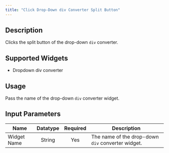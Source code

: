 ```yaml
---
title: "Click Drop-Down div Converter Split Button"
---
```

## Description
Clicks the split button of the drop-down `div` converter.

## Supported Widgets
 + Dropdown div converter

## Usage
Pass the name of the drop-down `div` converter widget.

## Input Parameters

Name | Datatype | Required | Description
---- |:--------:| :-------:|---------------
Widget Name | String | Yes | The name of the drop-down `div` converter widget.
